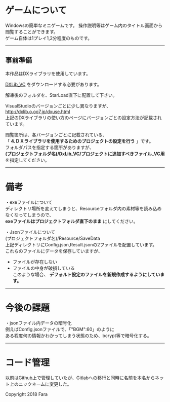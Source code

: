 # ゲームについて  
Windowsの簡単なミニゲームです。
操作説明等はゲーム内のタイトル画面から閲覧することができます。  
ゲーム自体は1プレイ1,2分程度のものです。

___

## 事前準備
本作品はDXライブラリを使用しています。

[DXLib_VC](https://dxlib.xsrv.jp/) をダウンロードする必要があります。

解凍後のフォルダを、StarLoad直下に配置して下さい。

VisualStudioのバージョンごとに少し異なりますが、  
http://dxlib.o.oo7.jp/dxuse.html  
上記のDXライブラリの使い方のページにバージョンごとの設定方法が記載されています。

閲覧箇所は、各バージョンごとに記載されている、  
「 __4.ＤＸライブラリを使用するためのプロジェクトの設定を行う__ 」です。  
フォルダパスを指定する箇所がありますが、  
__(プロジェクトフォルダ名)/DxLib_VC/プロジェクトに追加すべきファイル_VC用__ を指定してください。

___

# 備考
・exeファイルについて  
ディレクトリ場所を変えてしまうと、Resourceフォルダ内の素材等を読み込めなくなってしまうので、  
__exeファイルはプロジェクトフォルダ直下のまま__ にしてください。  

・Jsonファイルについて  
(プロジェクトフォルダ名)/Resource/SaveData  
上記ディレクトリにConfig.json,Result.jsonの2ファイルを配置しています。  
これらのファイルにデータを保存していますが、  
 - ファイルが存在しない  
 - ファイルの中身が破損している  
このような場合、 __デフォルト設定のファイルを新規作成するようにしています。__  

___

# 今後の課題  
・jsonファイル内データの暗号化  
例えばConfig.jsonファイルで、「"BGM":60」のように  
ある程度何の情報かわかってしまう状態のため、bcrypt等で暗号化する。  
  
___

# コード管理

以前はGithub上で管理していたが、Gitlabへの移行と同時に名前を本名からネット上のニックネームに変更した。

Copyright 2018 Fara
